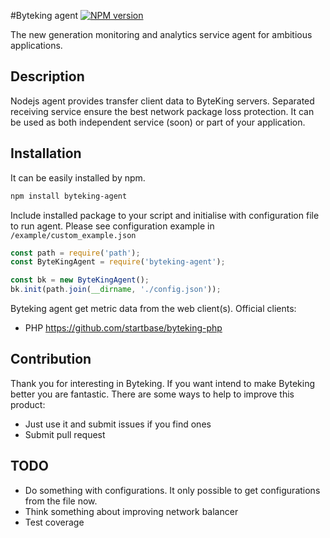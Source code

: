 #Byteking agent
[![NPM version](http://img.shields.io/npm/v/byteking-agent.svg)](https://www.npmjs.com/package/byteking-agent)

The new generation monitoring and analytics service agent for ambitious applications.

Description
-----------
Nodejs agent provides transfer client data to ByteKing servers. Separated receiving service ensure the best network package 
loss protection. It can be used as both independent service (soon) or part of your application.

Installation
------------
It can be easily installed by npm.
```bash
npm install byteking-agent
```

Include installed package to your script and initialise with configuration file to run agent. Please see configuration example in `/example/custom_example.json`
```js
const path = require('path');
const ByteKingAgent = require('byteking-agent');

const bk = new ByteKingAgent();
bk.init(path.join(__dirname, './config.json'));
```

Byteking agent get metric data from the web client(s).
Official clients:
- PHP https://github.com/startbase/byteking-php

Contribution
----
Thank you for interesting in Byteking. If you want intend to make Byteking better you are fantastic.
There are some ways to help to improve this product:
- Just use it and submit issues if you find ones
- Submit pull request

TODO
----
- Do something with configurations. It only possible to get configurations from the file now.
- Think something about improving network balancer
- Test coverage
